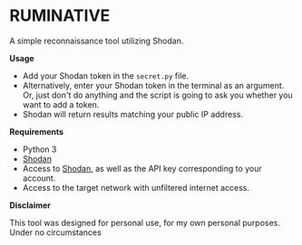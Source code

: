 # RUMINATIVE

A simple reconnaissance tool utilizing Shodan.

**Usage**

* Add your Shodan token in the `secret.py` file.
* Alternatively, enter your Shodan token in the terminal as an argument. Or, just don't do anything and the script is going to ask you whether you want to add a token.
* Shodan will return results matching your public IP address. 

**Requirements**

* Python 3
* [Shodan](https://pypi.python.org/simple/shodan/)
* Access to [Shodan](https://shodan.io), as well as the API key corresponding to your account.
* Access to the target network with unfiltered internet access.

**Disclaimer**

This tool was designed for personal use, for my own personal purposes.
Under no circumstances 